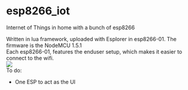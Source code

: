 # esp8266_iot
Internet of Things in home with a bunch of esp8266

Written in lua framework, uploaded with Esplorer in esp8266-01. The firmware is the NodeMCU 1.5.1<br/>
Each esp8266-01, features the enduser setup, which makes it easier to connect to the wifi.
<br/>
<img src="http://i.giphy.com/xTcnSVNVtD9gMJ81wI.gif"/>
<br/>
To do:
<ul>
<li>One ESP to act as the UI</li>

</ul
